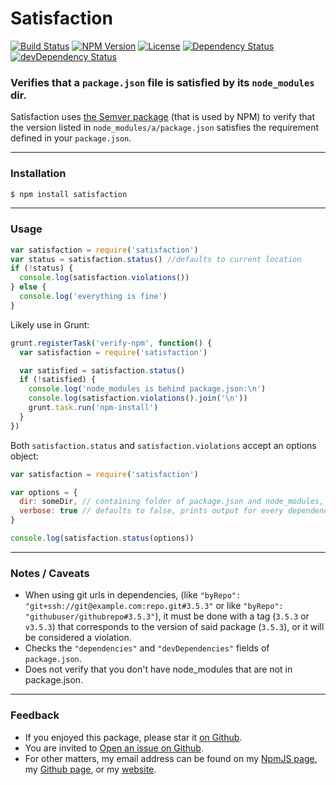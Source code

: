 # Satisfaction

[![Build Status](https://travis-ci.org/danyshaanan/satisfaction.png)](https://travis-ci.org/danyshaanan/satisfaction)
[![NPM Version](https://img.shields.io/npm/v/satisfaction.svg?style=flat)](https://npmjs.org/package/satisfaction)
[![License](http://img.shields.io/npm/l/satisfaction.svg?style=flat)](LICENSE)
[![Dependency Status](https://david-dm.org/danyshaanan/satisfaction.svg)](https://david-dm.org/danyshaanan/satisfaction)
[![devDependency Status](https://david-dm.org/danyshaanan/satisfaction/dev-status.svg)](https://david-dm.org/danyshaanan/satisfaction#info=devDependencies)

### Verifies that a `package.json` file is satisfied by its `node_modules` dir.

Satisfaction uses
[the Semver package](https://github.com/npm/node-semver)
(that is used by NPM) to verify that the version listed in `node_modules/a/package.json`
satisfies the requirement defined in your `package.json`.


* * *
### Installation
```bash
$ npm install satisfaction
```

* * *
### Usage

```js
var satisfaction = require('satisfaction')
var status = satisfaction.status() //defaults to current location
if (!status) {
  console.log(satisfaction.violations())
} else {
  console.log('everything is fine')
}
```

Likely use in Grunt:
```js
grunt.registerTask('verify-npm', function() {
  var satisfaction = require('satisfaction')

  var satisfied = satisfaction.status()
  if (!satisfied) {
    console.log('node_modules is behind package.json:\n')
    console.log(satisfaction.violations().join('\n'))
    grunt.task.run('npm-install')
  }
})
```

Both `satisfaction.status` and `satisfaction.violations` accept an options object:
```js
var satisfaction = require('satisfaction')

var options = {
  dir: someDir, // containing folder of package.json and node_modules, defaults to process.cwd()
  verbose: true // defaults to false, prints output for every dependency checked
}

console.log(satisfaction.status(options))
```

* * *
### Notes / Caveats
* When using git urls in dependencies, (like `"byRepo": "git+ssh://git@example.com:repo.git#3.5.3"` or like `"byRepo": "githubuser/githubrepo#3.5.3"`), it must be done with a tag (`3.5.3` or `v3.5.3`) that corresponds to the version of said package (`3.5.3`), or it will be considered a violation.
* Checks the `"dependencies"` and `"devDependencies"` fields of `package.json`.
* Does not verify that you don't have node_modules that are not in package.json.

* * *
### Feedback
* If you enjoyed this package, please star it [on Github](https://github.com/danyshaanan/satisfaction).
* You are invited to [Open an issue on Github](https://github.com/danyshaanan/satisfaction/issues).
* For other matters, my email address can be found on my [NpmJS page](https://www.npmjs.org/~danyshaanan), my [Github page](https://github.com/danyshaanan), or my [website](http://danyshaanan.com/).
